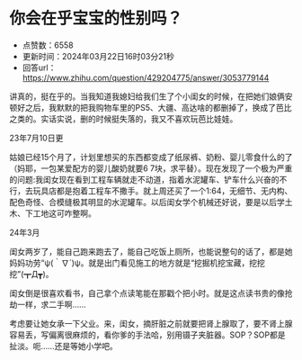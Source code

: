 # 你会在乎宝宝的性别吗？
- 点赞数：6558
- 更新时间：2024年03月22日16时03分21秒
- 回答url：https://www.zhihu.com/question/429204775/answer/3053779144
<body>
 <p data-pid="Jd6RPvaw">讲真的，挺在乎的。当我知道我媳妇给我们生了个小闺女的时候，在把她们娘俩安顿好之后，我默默的把我购物车里的PS5、大疆、高达啥的都删掉了，换成了芭比之类的。实话实说，删的时候挺失落的，我又不喜欢玩芭比娃娃。</p>
 <p data-pid="eiAx9tpo">23年7月10日更</p>
 <p data-pid="Yo9oJV-D">姑娘已经15个月了，计划里想买的东西都变成了纸尿裤、奶粉、婴儿零食什么的了（妈耶，一包某爱配方的婴儿酸奶就要6 7块，求平替）。现在发现了一个极为严重的问题:我闺女现在看到工程车辆就走不动道，指着水泥罐车、铲车什么兴奋的不行，去玩具店都是抱着工程车不撒手。就上周还买了一个1:64，无细节、无内构、配色奇怪、合模缝极其明显的水泥罐车。以后闺女学个机械还好说，要是以后学土木、下工地这可咋整啊。</p>
 <p data-pid="VU49Qdgj">24年3月</p>
 <p data-pid="MFOEFox4">闺女两岁了，能自己跑来跑去了，能自己吃饭上厕所，也能说整句的话了，都是她妈妈功劳“ψ(｀∇´)ψ。就是出门看见施工的地方就是“挖掘机挖宝藏，挖挖挖”(┳Д┳)。</p>
 <p data-pid="QFnGRGO8">闺女倒是很喜欢看书，自己拿个点读笔能在那戳个把小时。就是这点读书贵的像抢劫一样，求二手啊……</p>
 <p data-pid="2nVwHC2k">考虑要让她女承一下父业。来，闺女，摘肝脏之前就要把肾上腺取了，要不肾上腺容易丢，写偏离很麻烦的，看你爹的手法哈，别用镊子夹脏器。SOP？SOP都是扯淡。呃……还是等她小学吧。</p>
</body>